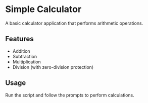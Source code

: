 # Simple Calculator

A basic calculator application that performs arithmetic operations.

## Features
- Addition
- Subtraction
- Multiplication
- Division (with zero-division protection)

## Usage
Run the script and follow the prompts to perform calculations.
